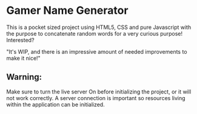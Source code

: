 # Gamer Name Generator
This is a pocket sized project using HTML5, CSS and pure Javascript with the purpose to concatenate random words for a very curious purpose! Interested?

"It's WIP, and there is an impressive amount of needed improvements to make it nice!"

## Warning:
Make sure to turn the live server On before initializing the project, or it will not work correctly.
A server connection is important so resources living within the application can be initialized.